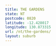 ```yaml
---
title: THE GARDENS
state: NT
postcode: 0820
latitude: -12.428017
longitude: 130.873315
url: /nt/the-gardens/
layout: suburb
---
```

